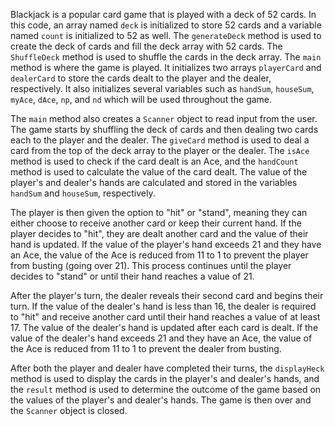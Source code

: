 Blackjack is a popular card game that is played with a deck of 52 cards. In this code, an array named `deck` is initialized to store 52 cards and a variable named `count` is initialized to 52 as well. The `generateDeck` method is used to create the deck of cards and fill the deck array with 52 cards. The `ShuffleDeck` method is used to shuffle the cards in the deck array. The `main` method is where the game is played. It initializes two arrays `playerCard` and `dealerCard` to store the cards dealt to the player and the dealer, respectively. It also initializes several variables such as `handSum`, `houseSum`, `myAce`, `dAce`, `np`, and `nd` which will be used throughout the game.

The `main` method also creates a `Scanner` object to read input from the user. The game starts by shuffling the deck of cards and then dealing two cards each to the player and the dealer. The `giveCard` method is used to deal a card from the top of the deck array to the player or the dealer. The `isAce` method is used to check if the card dealt is an Ace, and the `handCount` method is used to calculate the value of the card dealt. The value of the player's and dealer's hands are calculated and stored in the variables `handSum` and `houseSum`, respectively.

The player is then given the option to "hit" or "stand", meaning they can either choose to receive another card or keep their current hand. If the player decides to "hit", they are dealt another card and the value of their hand is updated. If the value of the player's hand exceeds 21 and they have an Ace, the value of the Ace is reduced from 11 to 1 to prevent the player from busting (going over 21). This process continues until the player decides to "stand" or until their hand reaches a value of 21.

After the player's turn, the dealer reveals their second card and begins their turn. If the value of the dealer's hand is less than 16, the dealer is required to "hit" and receive another card until their hand reaches a value of at least 17. The value of the dealer's hand is updated after each card is dealt. If the value of the dealer's hand exceeds 21 and they have an Ace, the value of the Ace is reduced from 11 to 1 to prevent the dealer from busting.

After both the player and dealer have completed their turns, the `displayHeck` method is used to display the cards in the player's and dealer's hands, and the `result` method is used to determine the outcome of the game based on the values of the player's and dealer's hands. The game is then over and the `Scanner` object is closed.
